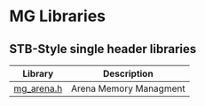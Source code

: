 # MG Libraries

## STB-Style single header libraries

| Library | Description |
| ------- | ----------- |
| [mg_arena.h](mg_arena.h) | Arena Memory Managment |
